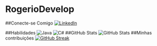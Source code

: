# RogerioDevelop

##Conecte-se Comigo
[![LinkedIn](https://img.shields.io/badge/LinkedIn-000?style=for-the-badge&logo=linkedin&logoColor=0E76A8)](https://www.linkedin.com/in/rogeriosantosblack/)

##Habilidades
![Java](https://img.shields.io/badge/Java-000?style=for-the-badge&logo=java) ![C#](https://img.shields.io/badge/C%23-000?style=for-the-badge&logo=c-sharp&logoColor=823085)
##GitHub Stats
![GitHub Stats](https://github-readme-stats.vercel.app/api?username=rogeriodevelop&theme=transparent&bg_color=000&border_color=30A3DC&show_icons=true&icon_color=30A3DC&title_color=E94D5F&text_color=FFF)
##Minhas contribuições
[![GitHub Streak](https://streak-stats.demolab.com/?user=rogeriodevelop&theme=bear&background=000&border=30A3DC&dates=FFF)](https://git.io/streak-stats)